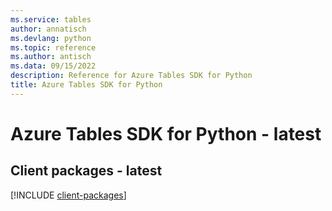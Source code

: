 ```yaml
---
ms.service: tables
author: annatisch
ms.devlang: python
ms.topic: reference
ms.author: antisch
ms.data: 09/15/2022
description: Reference for Azure Tables SDK for Python
title: Azure Tables SDK for Python
---
```

# Azure Tables SDK for Python - latest

## Client packages - latest
[!INCLUDE [client-packages](tables-client-index.md)]